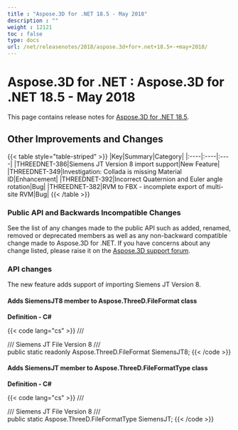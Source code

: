 ```yaml
---
title : "Aspose.3D for .NET 18.5 - May 2018" 
description : "" 
weight : 12121 
toc : false
type: docs
url: /net/releasenotes/2018/aspose.3d+for+.net+18.5+-+may+2018/
---
```


# Aspose.3D for .NET : Aspose.3D for .NET 18.5 - May 2018


This page contains release notes for [Aspose.3D for .NET 18.5](https://downloads.aspose.com/3d/net).

## Other Improvements and Changes

{{< table style="table-striped" >}}
|Key|Summary|Category|
|:----|:----|:----|
|THREEDNET-386|Siemens JT Version 8 import support|New Feature|
|THREEDNET-349|Investigation: Collada is missing Material ID|Enhancement|
|THREEDNET-392|Incorrect Quaternion and Euler angle rotation|Bug|
|THREEDNET-382|RVM to FBX - incomplete export of multi-site RVM|Bug|
{{< /table >}}

### Public API and Backwards Incompatible Changes

See the list of any changes made to the public API such as added, renamed, removed or deprecated members as well as any non-backward compatible change made to Aspose.3D for .NET. If you have concerns about any change listed, please raise it on the [Aspose.3D support forum](http://www.aspose.com/community/forums/aspose.3d-product-family/535/showforum.aspx).

### API changes

The new feature adds support of importing Siemens JT Version 8.

#### Adds SiemensJT8 member to Aspose.ThreeD.FileFormat class

**Definition - C#**

{{< code lang="cs" >}}
/// <summary>
/// Siemens JT File Version 8
/// </summary>
public static readonly Aspose.ThreeD.FileFormat SiemensJT8;
{{< /code >}}

#### Adds SiemensJT member to Aspose.ThreeD.FileFormatType class

**Definition - C#**

{{< code lang="cs" >}}
/// <summary>
/// Siemens JT File Version 8
/// </summary>
public static Aspose.ThreeD.FileFormatType SiemensJT;
{{< /code >}}


